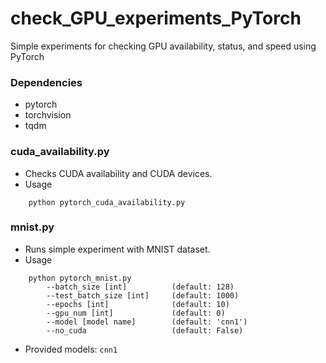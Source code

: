 # check_GPU_experiments_PyTorch
Simple experiments for checking GPU availability, status, and speed using PyTorch

### Dependencies
- pytorch
- torchvision
- tqdm

### cuda_availability.py
- Checks CUDA availability and CUDA devices.
- Usage
```
    python pytorch_cuda_availability.py
```

### mnist.py
- Runs simple experiment with MNIST dataset.
- Usage
```
    python pytorch_mnist.py
        --batch_size [int]          (default: 128)
        --test_batch_size [int]     (default: 1000)
        --epochs [int]              (default: 10)
        --gpu_num [int]             (default: 0)
        --model [model name]        (default: 'cnn1')
        --no_cuda                   (default: False)
```
- Provided models: `cnn1`
